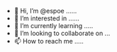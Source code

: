 - 👋 Hi, I’m @espoe ......
- 👀 I’m interested in ......
- 🌱 I’m currently learning .....
- 💞️ I’m looking to collaborate on ...
- 📫 How to reach me .....

<!---
espoe/espoe is a ✨ special ✨ repository because its `README.md` (this file) appears on your GitHub profile.
You can click the Preview link to take a look at your changes.
--->
